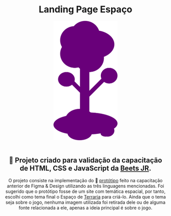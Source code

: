 <h1 align="center">Landing Page Espaço</h1>

<div align="center">
	<img src="assets/arvore_nuvem_400.png" style="width: 200px" alt="imagem com árvore do logo de Terraria em cor roxo">
	<br><br>
	<h2>&#x1F680; Projeto criado para validação da capacitação de HTML, CSS e JavaScript da <a href="https://www.beetsjr.com.br/">Beets JR</a>.</h2>
	<p>
		O projeto consiste na implementação do &#X1F320; <a href="./prototipo.pdf">protótipo</a> feito na capacitação anterior de Figma & Design utilizando as três linguagens mencionadas. Foi sugerido que o protótipo fosse de um site com temática espacial, por tanto, escolhi como tema final o Espaço de <a href="https://terraria.org/">Terraria</a> para criá-lo. Ainda que o tema seja sobre o jogo, nenhuma imagem utilizada foi retirada dele ou de alguma fonte relacionada a ele, apenas a ideia principal é sobre o jogo.
	</p>
</div>
